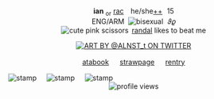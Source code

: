 <div align="center" dir="auto">
  <div><b>ian</b> <sub>or</sub>	<ins>rac</ins>　he/she<a href="https://en.pronouns.page/@kianffy" rel="https://en.pronouns.page/@kianffy">++</a>   15</div>
  <div>ENG/ARM    <img src="https://64.media.tumblr.com/fdf89499c48ac45deb2adee87e0a2cec/2a50e0b64903080c-64/s75x75_c1/440f2cce69b1b86c0ecd880e17de7435025d9f5c.png" alt="bisexual">   𝜗𝜚 </div>
  <div><img src="https://64.media.tumblr.com/90b4f5de9f981cd962ecc2847a725668/102823b385953a10-d7/s75x75_c1/17c200ab945f81c66a8c9f3b7583cf63fcc1a34a.gifv" alt="cute pink scissors">   <a href="https://github.com/rnadyjade" rel="https://github.com/rnadyjade">randal</a> likes to beat me</div>
</p>

<p dir="auto"><a target="_blank" href="https://x.com/ALNST_t/"><img src="https://ianstuff.carrd.co/assets/images/image02.png?v=322fe4e7" alt="ART BY @ALNST_t ON TWITTER" style="max-width: 100%;"></a></p>
<p dir="auto"><a href="https://kianffy.atabook.org" rel="https://kianffy.atabook.org">atabook</a> 　 <a href="https://goodtimes.straw.page" rel="https://goodtimes.straw.page">strawpage</a> 　 <a href="https://rentry.co/wipd" rel="https://rentry.co/wipd">rentry</a></p>
  
<div style="display: flex; gap: 20px; align-items: flex-start;">
  <img src="https://64.media.tumblr.com/c5588ea2a1ddc6326b6e84d261584990/75d16fe9c791f293-13/s100x200/7160be660cdc5d629dee2f2b24b3aabc058fff20.gifv" alt="stamp" style="max-width: 100%;">
  <img src="https://64.media.tumblr.com/2c06461a11eb72ef61dc89a0b1da8acb/75d16fe9c791f293-00/s100x200/63f27de2ac0e0f6dc753debcef758822605e1bc2.gifv" alt="stamp" style="max-width: 100%;">
  <img src="https://64.media.tumblr.com/a47ee3bb8617be898657c9aa2e902727/75d16fe9c791f293-b0/s100x200/99e3b2761fd4de98c787dc61189e6178259bc9c8.gifv" alt="stamp" style="max-width: 100%;">
</div>

  </div>
</article>
  </div>
  
<div align="center">
  <div><img src="https://komarev.com/ghpvc/?username=kianffy&color=c93888&style=flat&label=🌷+flowers+picked" alt="profile views" style="max-width:100%;"><div></div>
</div>
